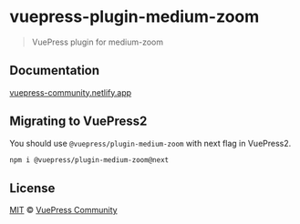 # vuepress-plugin-medium-zoom

> VuePress plugin for medium-zoom

## Documentation

[vuepress-community.netlify.app](https://vuepress-community.netlify.app)

## Migrating to VuePress2

You should use `@vuepress/plugin-medium-zoom` with next flag in VuePress2.

```bash
npm i @vuepress/plugin-medium-zoom@next
```

## License

[MIT](https://github.com/vuepress/vuepress-community/blob/main/LICENSE) &copy; [VuePress Community](https://github.com/vuepress)
